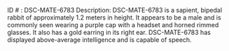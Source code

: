 ID # : DSC-MATE-6783
Description: DSC-MATE-6783 is a sapient, bipedal rabbit of approximately 1.2 meters in height. It appears to be a male and is commonly seen wearing a purple cap with a headset and horned rimmed glasses. It also has a gold earring in its right ear. DSC-MATE-6783 has displayed above-average intelligence and is capable of speech.